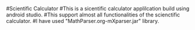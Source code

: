 #Scientific Calculator
#This is a sicentific calculator applilcation build using android studio.
#This support almost all functionalities of the scienctific calculator.
#I have used "MathParser.org-mXparser.jar" library.
